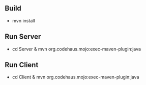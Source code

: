 ## Build
- mvn install

## Run Server
- cd Server & mvn org.codehaus.mojo:exec-maven-plugin:java

## Run Client
- cd Client & mvn org.codehaus.mojo:exec-maven-plugin:java